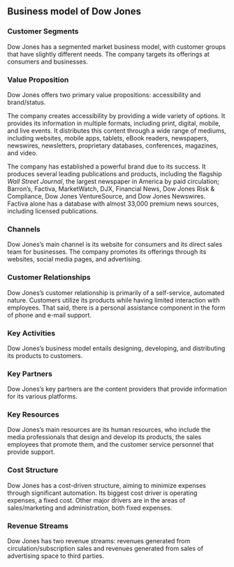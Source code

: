 Business model of Dow Jones
---------------------------

 ### Customer Segments

 Dow Jones has a segmented market business model, with customer groups that have slightly different needs. The company targets its offerings at consumers and businesses.

 ### Value Proposition

 Dow Jones offers two primary value propositions: accessibility and brand/status.

 The company creates accessibility by providing a wide variety of options. It provides its information in multiple formats, including print, digital, mobile, and live events. It distributes this content through a wide range of mediums, including websites, mobile apps, tablets, eBook readers, newspapers, newswires, newsletters, proprietary databases, conferences, magazines, and video.

 The company has established a powerful brand due to its success. It produces several leading publications and products, including the flagship *Wall Street Journal*, the largest newspaper in America by paid circulation; Barron’s, Factiva, MarketWatch, DJX, Financial News, Dow Jones Risk & Compliance, Dow Jones VentureSource, and Dow Jones Newswires. Factiva alone has a database with almost 33,000 premium news sources, including licensed publications.

 ### Channels

 Dow Jones’s main channel is its website for consumers and its direct sales team for businesses. The company promotes its offerings through its websites, social media pages, and advertising.

 ### Customer Relationships

 Dow Jones’s customer relationship is primarily of a self-service, automated nature. Customers utilize its products while having limited interaction with employees. That said, there is a personal assistance component in the form of phone and e-mail support.

 ### Key Activities

 Dow Jones’s business model entails designing, developing, and distributing its products to customers.

 ### Key Partners

 Dow Jones’s key partners are the content providers that provide information for its various platforms.

 ### Key Resources

 Dow Jones’s main resources are its human resources, who include the media professionals that design and develop its products, the sales employees that promote them, and the customer service personnel that provide support.

 ### Cost Structure

 Dow Jones has a cost-driven structure, aiming to minimize expenses through significant automation. Its biggest cost driver is operating expenses, a fixed cost. Other major drivers are in the areas of sales/marketing and administration, both fixed expenses.

 ### Revenue Streams

 Dow Jones has two revenue streams: revenues generated from circulation/subscription sales and revenues generated from sales of advertising space to third parties.
